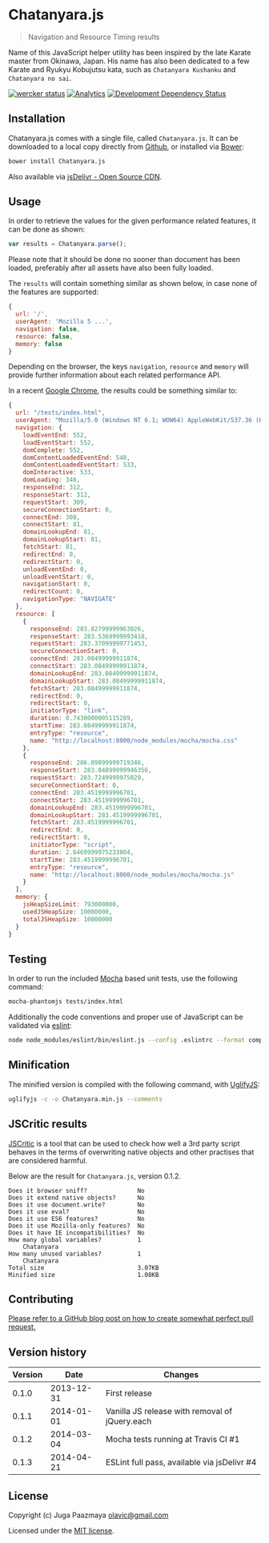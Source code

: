# Chatanyara.js

> Navigation and Resource Timing results

Name of this JavaScript helper utility has been inspired by the late Karate master from
Okinawa, Japan. His name has also been dedicated to a few Karate and Ryukyu Kobujutsu
kata, such as `Chatanyara Kushanku` and `Chatanyara no sai`.

[![wercker status](https://app.wercker.com/status/3f2efd13e486de3e5f2943f360dd78ec/s "wercker status")](https://app.wercker.com/project/bykey/3f2efd13e486de3e5f2943f360dd78ec)
[![Analytics](https://ga-beacon.appspot.com/UA-2643697-15/Chatanyara.js/index?flat)](https://github.com/igrigorik/ga-beacon)
[![Development Dependency Status](https://gemnasium.com/paazmaya/Chatanyara.js.svg)](https://gemnasium.com/paazmaya/Chatanyara.js)

## Installation

Chatanyara.js comes with a single file, called `Chatanyara.js`.
It can be downloaded to a local copy directly from
[Github](https://raw.github.com/paazmaya/Chatanyara.js/master/Chatanyara.js),
or installed via [Bower](http://bower.io/):

```sh
bower install Chatanyara.js
```

Also available via [jsDelivr - Open Source CDN](http://www.jsdelivr.com/#!chatanyara.js "Chatanyara.js at jsDelivr - Open Source CDN").

## Usage

In order to retrieve the values for the given performance related features,
it can be done as shown:

```js
var results = Chatanyara.parse();
```

Please note that it should be done no sooner than document has been loaded,
preferably after all assets have also been fully loaded.

The `results` will contain something similar as shown below, in case none
of the features are supported:

```js
{
  url: '/',
  userAgent: 'Mozilla 5 ...',
  navigation: false,
  resource: false,
  memory: false
}
```

Depending on the browser, the keys `navigation`, `resource` and `memory` will provide
further information about each related performance API.

In a recent [Google Chrome](http://www.google.com/chrome‎), the results could be
something similar to:

```js
{
  url: "/tests/index.html",
  userAgent: "Mozilla/5.0 (Windows NT 6.1; WOW64) AppleWebKit/537.36 (KHTML, like Gecko) Chrome/35.0.1870.2 Safari/537.36",
  navigation: {
    loadEventEnd: 552,
    loadEventStart: 552,
    domComplete: 552,
    domContentLoadedEventEnd: 548,
    domContentLoadedEventStart: 533,
    domInteractive: 533,
    domLoading: 346,
    responseEnd: 312,
    responseStart: 312,
    requestStart: 309,
    secureConnectionStart: 0,
    connectEnd: 308,
    connectStart: 81,
    domainLookupEnd: 81,
    domainLookupStart: 81,
    fetchStart: 81,
    redirectEnd: 0,
    redirectStart: 0,
    unloadEventEnd: 0,
    unloadEventStart: 0,
    navigationStart: 0,
    redirectCount: 0,
    navigationType: "NAVIGATE"
  },
  resource: [
    {
      responseEnd: 283.82799999963026,
      responseStart: 283.5369999993418,
      requestStart: 283.37099999771453,
      secureConnectionStart: 0,
      connectEnd: 283.08499999911874,
      connectStart: 283.08499999911874,
      domainLookupEnd: 283.08499999911874,
      domainLookupStart: 283.08499999911874,
      fetchStart: 283.08499999911874,
      redirectEnd: 0,
      redirectStart: 0,
      initiatorType: "link",
      duration: 0.7430000005115289,
      startTime: 283.08499999911874,
      entryType: "resource",
      name: "http://localhost:8000/node_modules/mocha/mocha.css"
    },
    {
      responseEnd: 286.09899999719346,
      responseStart: 283.84899999946356,
      requestStart: 283.7249999975029,
      secureConnectionStart: 0,
      connectEnd: 283.4519999996701,
      connectStart: 283.4519999996701,
      domainLookupEnd: 283.4519999996701,
      domainLookupStart: 283.4519999996701,
      fetchStart: 283.4519999996701,
      redirectEnd: 0,
      redirectStart: 0,
      initiatorType: "script",
      duration: 2.6469999975233804,
      startTime: 283.4519999996701,
      entryType: "resource",
      name: "http://localhost:8000/node_modules/mocha/mocha.js"
    }
  ],
  memory: {
    jsHeapSizeLimit: 793000000,
    usedJSHeapSize: 10000000,
    totalJSHeapSize: 10000000
  }
}
```

## Testing

In order to run the included [Mocha](http://visionmedia.github.io/mocha/ "Mocha is a feature-rich JavaScript test framework running on node.js and the browser, making asynchronous testing simple and fun")
based unit tests, use the following command:

```sh
mocha-phantomjs tests/index.html
```

Additionally the code conventions and proper use of JavaScript can be validated
via [eslint](http://eslint.org/ "The pluggable linting utility for JavaScript"):

```sh
node node_modules/eslint/bin/eslint.js --config .eslintrc --format compact Chatanyara.js
```

## Minification

The minified version is compiled with the following command, with [UglifyJS](https://github.com/mishoo/UglifyJS2/ "JavaScript parser / mangler / compressor / beautifier toolkit"):

```sh
uglifyjs -c -o Chatanyara.min.js --comments
```

## JSCritic results

[JSCritic](http://jscritic.com/ "Quickly check how well 3rd party script behaves")
is a tool that can be used to check how well a 3rd party script behaves in the
terms of overwriting native objects and other practises that are considered harmful.

Below are the result for `Chatanyara.js`, version 0.1.2.

```
Does it browser sniff?              No
Does it extend native objects?      No
Does it use document.write?         No
Does it use eval?                   No
Does it use ES6 features?           No
Does it use Mozilla-only features?  No
Does it have IE incompatibilities?  No
How many global variables?          1
    Chatanyara
How many unused variables?          1
    Chatanyara
Total size                          3.07KB
Minified size                       1.08KB
```

## Contributing

[Please refer to a GitHub blog post on how to create somewhat perfect pull request.](https://github.com/blog/1943-how-to-write-the-perfect-pull-request "How to write the perfect pull request")

## Version history

Version | Date       | Changes
------- | ---------- | --------
0.1.0   | 2013-12-31 | First release
0.1.1   | 2014-01-01 | Vanilla JS release with removal of jQuery.each
0.1.2   | 2014-03-04 | Mocha tests running at Travis CI #1
0.1.3   | 2014-04-21 | ESLint full pass, available via jsDelivr #4

## License

Copyright (c) Juga Paazmaya <olavic@gmail.com>

Licensed under the [MIT license](LICENSE-MIT).

